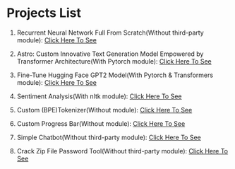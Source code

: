 # Projects List
1) Recurrent Neural Network Full From Scratch(Without third-party module): [Click Here To See](https://github.com/AbhijeetKumarThakur2198/Python_Projects/tree/main/Projects_List/Recurrent_Neural_Network_Full_From_Scratch)

2) Astro: Custom Innovative Text Generation Model Empowered by Transformer Architecture(With Pytorch module): [Click Here To See](https://github.com/AbhijeetKumarThakur2198/Python_Projects/tree/main/Projects_List/Training_Text_Generation_Model_Full_From_Scratch)

3) Fine-Tune Hugging Face GPT2 Model(With Pytorch & Transformers module): [Click Here To See](https://github.com/AbhijeetKumarThakur2198/Python_Projects/tree/main/Projects_List/Fine-Tune_Hugging_Face_GPT2_Model)

4) Sentiment Analysis(With nltk module): [Click Here To See](https://github.com/AbhijeetKumarThakur2198/Python_Projects/tree/main/Projects_List/Sentiment_Analysis) 

5) Custom (BPE)Tokenizer(Without module): [Click Here To See](https://github.com/AbhijeetKumarThakur2198/Python_Projects/tree/main/Projects_List/Custom_(BPE)Tokenizer)

6) Custom Progress Bar(Without module): [Click Here To See](https://github.com/AbhijeetKumarThakur2198/Python_Projects/tree/main/Projects_List/Custom_Progress_Bar)

7) Simple Chatbot(Without third-party module): [Click Here To See](https://github.com/AbhijeetKumarThakur2198/Python_Projects/tree/main/Projects_List/Simple_Chatbot)

8) Crack Zip File Password Tool(Without third-party module): [Click Here To See](https://github.com/AbhijeetKumarThakur2198/Python_Projects/tree/main/Projects_List/Crack_Zip_File_Password_Tool)
